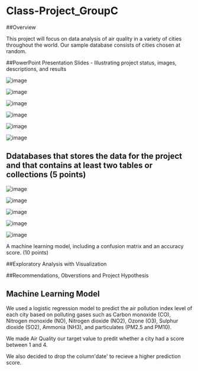 # Class-Project_GroupC

##Overview

This project will focus on data analysis of air quality in a variety of cities throughout the world. Our sample database consists of cities chosen at random.


##PowerPoint Presentation Slides - Illustrating project status, images, descriptions, and results

![image](https://user-images.githubusercontent.com/117233641/233237315-52ec57fe-a8d7-44cf-80ae-f20f6f62dc91.png)

![image](https://user-images.githubusercontent.com/117233641/233237498-0c6e2f37-fdc0-4e6b-b226-db56d5a15721.png)

![image](https://user-images.githubusercontent.com/117233641/233237591-64ab3d28-9bb0-4728-912c-4b5e261b7fc0.png)

 ![image](https://user-images.githubusercontent.com/117233641/233237611-1d1229d1-4872-438e-86d8-0e2e655174a2.png)

![image](https://user-images.githubusercontent.com/117233641/233237762-b9d87f72-9b3e-42ae-865f-2fb3638dd007.png)


![image](https://user-images.githubusercontent.com/117233641/233237824-6e60319e-d4cc-4c3a-95d7-8103fbe57e7f.png)


## Ddatabases that stores the data for the project and that contains at least two tables or collections (5 points)

![image](https://user-images.githubusercontent.com/117233641/233237845-34c1c05b-a408-4e65-9a43-d31c4bada61f.png)

![image](https://user-images.githubusercontent.com/117233641/233237873-cba6ac1a-be81-4512-a0c4-84cbcbe1c520.png)

![image](https://user-images.githubusercontent.com/117233641/233237891-a1b0ca58-ac3f-40cd-88c4-0cdc46994d10.png)

![image](https://user-images.githubusercontent.com/117233641/233237917-cafb5695-87dd-4956-a18a-38c034a1c95a.png)

![image](https://user-images.githubusercontent.com/117233641/233237949-5d808e14-8082-474d-a339-47492baedc9a.png)



A machine learning model, including a confusion matrix and an accuracy score. (10 points)



##Exploratory Analysis with Visualization



 
##Recommendations, Obverstions and Project Hypothesis





## Machine Learning Model
We used a logistic regression model to predict the air pollution index level of each city based on polluting gases such as Carbon monoxide (CO), Nitrogen monoxide (NO), Nitrogen dioxide (NO2), Ozone (O3), Sulphur dioxide (SO2), Ammonia (NH3), and particulates (PM2.5 and PM10).

We made Air Quality our target value to predit whether a city had a score between 1 and 4.

We also decided to drop the column'date' to recieve a higher prediction score. 



